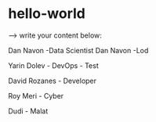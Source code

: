 # hello-world

--> write your content below:

Dan Navon -Data Scientist
Dan Navon -Lod

Yarin Dolev - DevOps - Test

David Rozanes - Developer

Roy Meri - Cyber

Dudi - Malat


